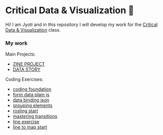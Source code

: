 # Critical Data & Visualization 🦕

Hi! I am Jyoti and in this repository I will develop my work for the [Critical Data & Visualization](https://github.com/leoneckert/critical-data-and-visualization-spring-2021) class.

### My work

Main Projects:

- [ZINE PROJECT](https://github.com/koapushjin/Spring2021-Critical-Data-and-Visualization/tree/main/projects/zine-project)
- [DATA STORY](https://github.com/koapushjin/Spring2021-Critical-Data-and-Visualization/tree/main/projects/data-story)


Coding Exercises:

- [coding foundation](https://github.com/koapushjin/Spring2021-Critical-Data-and-Visualization/tree/main/coding-exercises/1-coding-foundation)
- [form data plain js](https://github.com/koapushjin/Spring2021-Critical-Data-and-Visualization/tree/main/coding-exercises/2-form-data-plain-js)
- [data binding json](https://github.com/koapushjin/Spring2021-Critical-Data-and-Visualization/tree/main/coding-exercises/3-data-binding-json)
- [grouping elements](https://github.com/koapushjin/Spring2021-Critical-Data-and-Visualization/tree/main/coding-exercises/4-grouping-elements)
- [rosling start](https://github.com/koapushjin/Spring2021-Critical-Data-and-Visualization/tree/main/coding-exercises/5-rosling-start)
- [mastering transitions](https://github.com/koapushjin/Spring2021-Critical-Data-and-Visualization/tree/main/coding-exercises/6-Mastering-Transitions)
- [line exercise](https://github.com/koapushjin/Spring2021-Critical-Data-and-Visualization/tree/main/coding-exercises/7-line-exercise)
- [line to map start](https://github.com/koapushjin/Spring2021-Critical-Data-and-Visualization/tree/main/coding-exercises/8-line-to-map-start)
